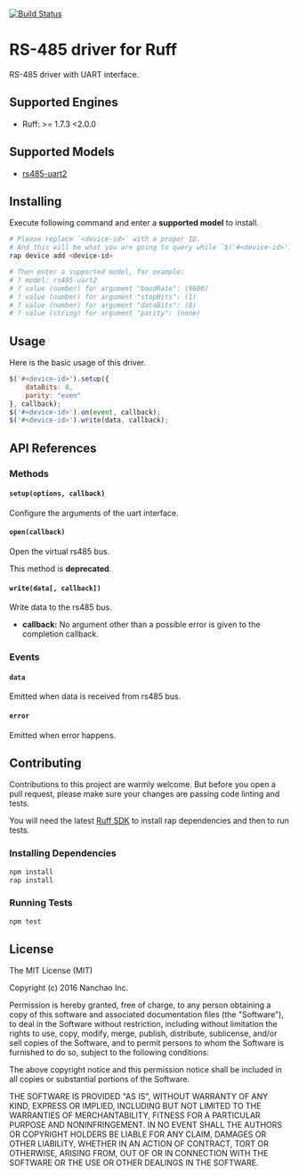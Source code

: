 [![Build Status](https://travis-ci.org/ruff-drivers/rs485-uart2.svg)](https://travis-ci.org/ruff-drivers/rs485-uart2)

# RS-485 driver for Ruff

RS-485 driver with UART interface.

## Supported Engines

* Ruff: >= 1.7.3 <2.0.0

## Supported Models

- [rs485-uart2](https://rap.ruff.io/devices/rs485-uart2)

## Installing

Execute following command and enter a **supported model** to install.

```sh
# Please replace `<device-id>` with a proper ID.
# And this will be what you are going to query while `$('#<device-id>')`.
rap device add <device-id>

# Then enter a supported model, for example:
# ? model: rs485-uart2
# ? value (number) for argument "baudRate": (9600)
# ? value (number) for argument "stopBits": (1)
# ? value (number) for argument "dataBits": (8)
# ? value (string) for argument "parity": (none)
```

## Usage

Here is the basic usage of this driver.

```js
$('#<device-id>').setup({
    dataBits: 8,
    parity: "even"
}, callback);
$('#<device-id>').on(event, callback);
$('#<device-id>').write(data, callback);
```

## API References

### Methods

#### `setup(options, callback)`

Configure the arguments of the uart interface.

#### `open(callback)`

Open the virtual rs485 bus.

This method is **deprecated**.

#### `write(data[, callback])`

Write data to the rs485 bus.

- **callback:** No argument other than a possible error is given to the completion callback.

### Events

#### `data`

Emitted when data is received from rs485 bus.

#### `error`

Emitted when error happens.

## Contributing

Contributions to this project are warmly welcome. But before you open a pull request, please make sure your changes are passing code linting and tests.

You will need the latest [Ruff SDK](https://ruff.io/) to install rap dependencies and then to run tests.

### Installing Dependencies

```sh
npm install
rap install
```

### Running Tests

```sh
npm test
```

## License

The MIT License (MIT)

Copyright (c) 2016 Nanchao Inc.

Permission is hereby granted, free of charge, to any person obtaining a copy of this software and associated documentation files (the "Software"), to deal in the Software without restriction, including without limitation the rights to use, copy, modify, merge, publish, distribute, sublicense, and/or sell copies of the Software, and to permit persons to whom the Software is furnished to do so, subject to the following conditions:

The above copyright notice and this permission notice shall be included in all copies or substantial portions of the Software.

THE SOFTWARE IS PROVIDED "AS IS", WITHOUT WARRANTY OF ANY KIND, EXPRESS OR IMPLIED, INCLUDING BUT NOT LIMITED TO THE WARRANTIES OF MERCHANTABILITY, FITNESS FOR A PARTICULAR PURPOSE AND NONINFRINGEMENT. IN NO EVENT SHALL THE AUTHORS OR COPYRIGHT HOLDERS BE LIABLE FOR ANY CLAIM, DAMAGES OR OTHER LIABILITY, WHETHER IN AN ACTION OF CONTRACT, TORT OR OTHERWISE, ARISING FROM, OUT OF OR IN CONNECTION WITH THE SOFTWARE OR THE USE OR OTHER DEALINGS IN THE SOFTWARE.
